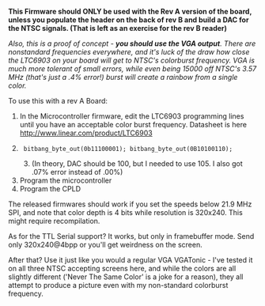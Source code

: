 **This Firmware should ONLY be used with the Rev A version of the board, unless you populate the header on the back of rev B and build a DAC for the NTSC signals.  (That is left as an exercise for the rev B reader)**

*Also, this is a proof of concept - **you should use the VGA output**.  There are nonstandard frequencies everywhere, and it's luck of the draw how close the LTC6903 on your board will get to NTSC's colorburst frequency.  VGA is much more tolerant of small errors, while even being 15000 off NTSC's 3.57 MHz (that's just a .4% error!) burst will create a rainbow from a single color.*

To use this with a rev A Board:

 1. In the Microcontroller firmware, edit the LTC6903 programming lines until you have an acceptable color burst frequency.  Datasheet is here http://www.linear.com/product/LTC6903
 2. 	 bitbang_byte_out(0b11100001); bitbang_byte_out(0B10100110);
	 3. (In theory, DAC should be 100, but I needed to use 105.  I also got .07% error instead of .00%)
 3. Program the microcontroller
 4. Program the CPLD

The released firmwares should work if you set the speeds below 21.9 MHz SPI, and note that color depth is 4 bits while resolution is 320x240.  This might require recompilation.

As for the TTL Serial support?  It works, but only in framebuffer mode.  Send only 320x240@4bpp or you'll get weirdness on the screen.

After that?  Use it just like you would a regular VGA VGATonic - I've tested it on all three NTSC accepting screens here, and while the colors are all slightly different ('Never The Same Color' is a joke for a reason), they all attempt to produce a picture even with my non-standard colorburst frequency.
